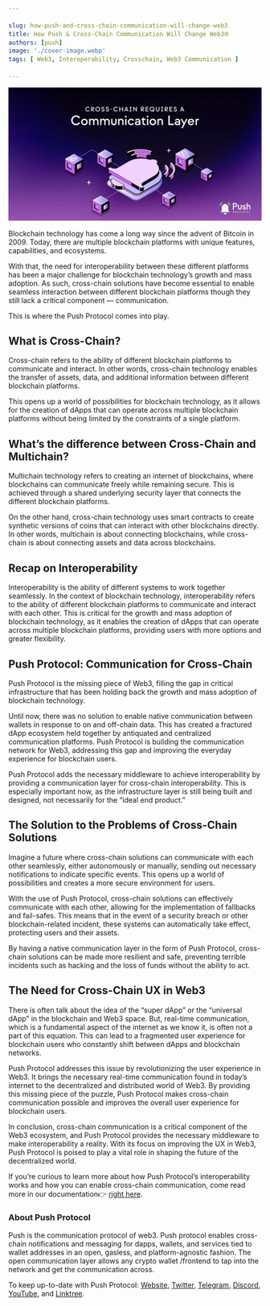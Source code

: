 ```yaml
---

slug: how-push-and-cross-chain-communication-will-change-web3
title: How Push & Cross-Chain Communication Will Change Web3🌐
authors: [push]
image: './cover-image.webp'
tags: [ Web3, Interoperability, Crosschain, Web3 Communication ]

---
```


![Cover image of How Push & Cross-Chain Communication Will Change Web3🌐](./cover-image.webp)

Blockchain technology has come a long way since the advent of Bitcoin in 2009. Today, there are multiple blockchain platforms with unique features, capabilities, and ecosystems.

<!--truncate-->

With that, the need for interoperability between these different platforms has been a major challenge for blockchain technology’s growth and mass adoption. As such, cross-chain solutions have become essential to enable seamless interaction between different blockchain platforms though they still lack a critical component — communication.

This is where the Push Protocol comes into play.

## What is Cross-Chain?
Cross-chain refers to the ability of different blockchain platforms to communicate and interact. In other words, cross-chain technology enables the transfer of assets, data, and additional information between different blockchain platforms.

This opens up a world of possibilities for blockchain technology, as it allows for the creation of dApps that can operate across multiple blockchain platforms without being limited by the constraints of a single platform.

## What’s the difference between Cross-Chain and Multichain?
Multichain technology refers to creating an internet of blockchains, where blockchains can communicate freely while remaining secure. This is achieved through a shared underlying security layer that connects the different blockchain platforms.

On the other hand, cross-chain technology uses smart contracts to create synthetic versions of coins that can interact with other blockchains directly. In other words, multichain is about connecting blockchains, while cross-chain is about connecting assets and data across blockchains.

## Recap on Interoperability
Interoperability is the ability of different systems to work together seamlessly. In the context of blockchain technology, interoperability refers to the ability of different blockchain platforms to communicate and interact with each other. This is critical for the growth and mass adoption of blockchain technology, as it enables the creation of dApps that can operate across multiple blockchain platforms, providing users with more options and greater flexibility.

## Push Protocol: Communication for Cross-Chain
Push Protocol is the missing piece of Web3, filling the gap in critical infrastructure that has been holding back the growth and mass adoption of blockchain technology.

Until now, there was no solution to enable native communication between wallets in response to on and off-chain data. This has created a fractured dApp ecosystem held together by antiquated and centralized communication platforms. Push Protocol is building the communication network for Web3, addressing this gap and improving the everyday experience for blockchain users.

Push Protocol adds the necessary middleware to achieve interoperability by providing a communication layer for cross-chain interoperability. This is especially important now, as the infrastructure layer is still being built and designed, not necessarily for the “ideal end product.”

## The Solution to the Problems of Cross-Chain Solutions
Imagine a future where cross-chain solutions can communicate with each other seamlessly, either autonomously or manually, sending out necessary notifications to indicate specific events. This opens up a world of possibilities and creates a more secure environment for users.

With the use of Push Protocol, cross-chain solutions can effectively communicate with each other, allowing for the implementation of fallbacks and fail-safes. This means that in the event of a security breach or other blockchain-related incident, these systems can automatically take effect, protecting users and their assets.

By having a native communication layer in the form of Push Protocol, cross-chain solutions can be made more resilient and safe, preventing terrible incidents such as hacking and the loss of funds without the ability to act.

## The Need for Cross-Chain UX in Web3
There is often talk about the idea of the “super dApp” or the “universal dApp” in the blockchain and Web3 space. But, real-time communication, which is a fundamental aspect of the internet as we know it, is often not a part of this equation. This can lead to a fragmented user experience for blockchain users who constantly shift between dApps and blockchain networks.

Push Protocol addresses this issue by revolutionizing the user experience in Web3. It brings the necessary real-time communication found in today’s internet to the decentralized and distributed world of Web3. By providing this missing piece of the puzzle, Push Protocol makes cross-chain communication possible and improves the overall user experience for blockchain users.

In conclusion, cross-chain communication is a critical component of the Web3 ecosystem, and Push Protocol provides the necessary middleware to make interoperability a reality. With its focus on improving the UX in Web3, Push Protocol is poised to play a vital role in shaping the future of the decentralized world.

If you’re curious to learn more about how Push Protocol’s interoperability works and how you can enable cross-chain communication, come read more in our documentation👉 [right here](https://docs.push.org/developers/developer-guides/create-your-notif-channel/enabling-channel-on-other-chains).

### About Push Protocol

Push is the communication protocol of web3. Push protocol enables cross-chain notifications and messaging for dapps, wallets, and services tied to wallet addresses in an open, gasless, and platform-agnostic fashion. The open communication layer allows any crypto wallet /frontend to tap into the network and get the communication across.

To keep up-to-date with Push Protocol: [Website](https://push.org/), [Twitter](https://twitter.com/pushprotocol), [Telegram](https://t.me/epnsproject), [Discord](https://discord.gg/pushprotocol), [YouTube](https://www.youtube.com/c/EthereumPushNotificationService), and [Linktree](https://linktr.ee/pushprotocol).